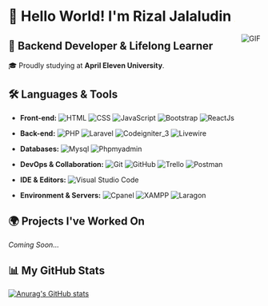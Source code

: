 # 👋 Hello World! I'm Rizal Jalaludin <a href="https://github.com/rizaljalaludin18"><img alt="GIF" src="https://github.com/SatYu26/SatYu26/blob/master/Assets/wave.gif" width="0.1vw" /></a>

<a href="https://github.com/rizaljalaludin18"><img align="right" alt="GIF" height="160px" src="https://octodex.github.com/images/daftpunktocat-guy.gif" /></a>

## 🚀 Backend Developer & Lifelong Learner

🎓 Proudly studying at **April Eleven University**.

## 🛠️ Languages & Tools

- **Front-end:** ![HTML](https://img.shields.io/badge/-HTML-05122A?style=flat&logo=HTML5) ![CSS](https://img.shields.io/badge/-CSS-05122A?style=flat&logo=CSS3&logoColor=1572B6) ![JavaScript](https://img.shields.io/badge/-JavaScript-000?&logo=JavaScript) ![Bootstrap](https://img.shields.io/badge/-Bootstrap-05122A?style=flat&logo=Bootstrap) ![ReactJs](https://img.shields.io/badge/-ReactJs-000?&logo=React)
  
- **Back-end:** ![PHP](https://img.shields.io/badge/-PHP-000?&logo=PHP) ![Laravel](https://img.shields.io/badge/-Laravel-000?&logo=Laravel) ![Codeigniter_3](https://img.shields.io/badge/-CODEIGNITER_3-000?&logo=CODEIGNITER) ![Livewire](https://img.shields.io/badge/-Livewire-000?&logo=Livewire)
  
- **Databases:** ![Mysql](https://img.shields.io/badge/-SQL-000?&logo=MySQL) ![Phpmyadmin](https://img.shields.io/badge/-Phpmyadmin-000?&logo=Phpmyadmin)
  
- **DevOps & Collaboration:** ![Git](https://img.shields.io/badge/-Git-05122A?style=flat&logo=git) ![GitHub](https://img.shields.io/badge/-GitHub-05122A?style=flat&logo=github) ![Trello](https://img.shields.io/badge/Trello-0052CC?style=flat&logo=trello&logoColor=white) ![Postman](https://img.shields.io/badge/Postman-FF6C37?style=flat&logo=Postman&logoColor=white)
  
- **IDE & Editors:** ![Visual Studio Code](https://img.shields.io/badge/-Visual%20Studio%20Code-05122A?style=flat&logo=visual-studio-code&logoColor=007ACC)
  
- **Environment & Servers:** ![Cpanel](https://img.shields.io/badge/-Cpanel-000?&logo=Cpanel&logoColor=F90) ![XAMPP](https://img.shields.io/badge/-Xampp-000?&logo=Xampp) ![Laragon](https://img.shields.io/badge/-Laragon-000?&logo=Laragon)

## 🌍 Projects I've Worked On

_Coming Soon..._

## 📊 My GitHub Stats

[![Anurag's GitHub stats](https://github-readme-stats.vercel.app/api?username=rizaljalaludin18)](https://github.com/anuraghazra/github-readme-stats)

